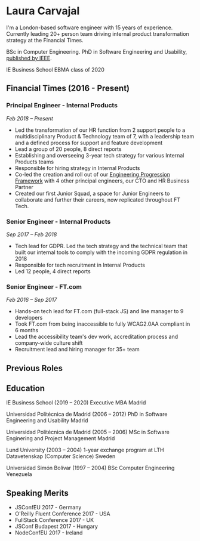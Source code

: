 # Laura Carvajal

I'm a London-based software engineer with 15 years of experience. Currently leading 20+ person team driving internal product transformation strategy at the Financial Times.

BSc in Computer Engineering. PhD in Software Engineering and Usability, [published by IEEE](https://ieeexplore.ieee.org/author/37086623000). 

IE Business School EBMA class of 2020

## Financial Times (2016 - Present)

### Principal Engineer - Internal Products
*Feb 2018 – Present*

- Led the transformation of our HR function from 2 support people to a multidisciplinary Product & Technology team of 7, with a leadership team and a defined process for support and feature development
- Lead a group of 20 people, 8 direct reports
- Establishing and overseeing 3-year tech strategy for various Internal Products teams
- Responsible for hiring strategy in Internal Products
- Co-led the creation and roll out of our [Engineering Progression Framework](https://engineering-progression.ft.com/) with 4 other principal engineers, our CTO and HR Business Partner
- Created our first Junior Squad, a space for Junior Engineers to collaborate and further their careers, now replicated throughout FT Tech.

### Senior Engineer - Internal Products
*Sep 2017 – Feb 2018*

- Tech lead for GDPR. Led the tech strategy and the technical team that built our internal tools to comply with the incoming GDPR regulation in 2018
- Responsible for tech recruitment in Internal Products
- Led 12 people, 4 direct reports

### Senior Engineer - FT.com
*Feb 2016 – Sep 2017*
- Hands-on tech lead for FT.com (full-stack JS) and line manager to 9 developers
- Took FT.com from being inaccessible to fully WCAG2.0AA compliant in 6 months
- Lead the accessibility team's dev work, accreditation process and company-wide culture shift
- Recruitment lead and hiring manager for 35+ team

## Previous Roles

## Education

IE Business School (2019 – 2020)
Executive MBA
Madrid

Universidad Politécnica de Madrid (2006 – 2012)
PhD in Software Engineering and Usability
Madrid

Universidad Politécnica de Madrid (2005 – 2006)
MSc in Software Enginering and Project Management
Madrid

Lund University (2003 – 2004)
1-year exchange program at LTH Datavetenskap (Computer Science)
Sweden

Universidad Simón Bolívar (1997 – 2004)
BSc Computer Engineering
Venezuela

## Speaking Merits
- JSConfEU 2017 - Germany
- O'Reilly Fluent Conference 2017 - USA
- FullStack Conference 2017 - UK
- JSConf Budapest 2017 - Hungary
- NodeConfEU 2017 - Ireland
